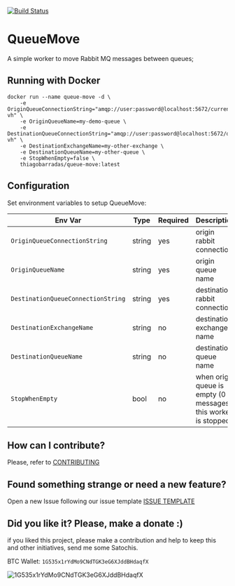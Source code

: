 [![Build Status](https://barradas.visualstudio.com/Contributions/_apis/build/status/Queue%20Move%20Worker?branchName=master)](https://barradas.visualstudio.com/Contributions/_build/latest?definitionId=6&branchName=master)

# QueueMove
 
A simple worker to move Rabbit MQ messages between queues;

## Running with Docker

```
docker run --name queue-move -d \
    -e OriginQueueConnectionString="amqp://user:password@localhost:5672/current-vh" \
    -e OriginQueueName=my-demo-queue \
    -e DestinationQueueConnectionString="amqp://user:password@localhost:5672/other-vh" \
	-e DestinationExchangeName=my-other-exchange \
    -e DestinationQueueName=my-other-queue \
	-e StopWhenEmpty=false \
    thiagobarradas/queue-move:latest
```

## Configuration

Set environment variables to setup QueueMove:

| Env Var | Type | Required | Description | e.g. |
| ------- | ---- | -------- | ----------- | ---- |
| `OriginQueueConnectionString` | string | yes | origin rabbit connection | `amqp://user:pass@localhost:5672/current-vh` |
| `OriginQueueName`             | string | yes | origin queue name | `some-queue` |
| `DestinationQueueConnectionString` | string | yes | destination rabbit connection | `amqp://user:pass@localhost:5672/other-vh` |
| `DestinationExchangeName`             | string | no | destination exchange name | `other-exchange` |
| `DestinationQueueName` | string | no | destination queue name | `other-queue` |
| `StopWhenEmpty`             | bool | no | when origin queue is empty (0 messages) this worker is stopped | `false` |

## How can I contribute?

Please, refer to [CONTRIBUTING](.github/CONTRIBUTING.md)

## Found something strange or need a new feature?

Open a new Issue following our issue template [ISSUE TEMPLATE](.github/ISSUE_TEMPLATE.md)

## Did you like it? Please, make a donate :)

if you liked this project, please make a contribution and help to keep this and other initiatives, send me some Satochis.

BTC Wallet: `1G535x1rYdMo9CNdTGK3eG6XJddBHdaqfX`

![1G535x1rYdMo9CNdTGK3eG6XJddBHdaqfX](https://i.imgur.com/mN7ueoE.png)

